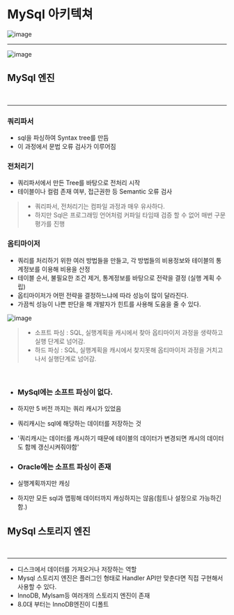 # MySql 아키텍쳐
![image](https://user-images.githubusercontent.com/60100532/201478416-c4f0a20c-a684-490b-b4cb-c4f9d1eca3ca.png)
___
![image](https://user-images.githubusercontent.com/60100532/201478491-43c18b10-8c7f-4121-ab7c-7d1585498a6a.png)

## MySql 엔진
<br />  

___
### 쿼리파서
* sql을 파싱하여 Syntax tree를 만듬
* 이 과정에서 문법 오류 검사가 이루어짐

### 전처리기
* 쿼리파서에서 만든 Tree를 바탕으로 전처리 시작
* 테이블이나 컬럼 존재 여부, 접근권한 등 Semantic 오류 검사

> * 쿼리파서, 전처리기는 컴파일 과정과 매우 유사하다.
> * 하지만 Sql은 프로그래밍 언어처럼 커파일 타임때 검증 할 수 없어 매번 구문 평가를 진행
>

### 옴티마이저
* 쿼리를 처리하기 위한 여러 방법들을 만들고, 각 방법들의 비용정보와 테이블의 통계정보를 이용해 비용을 산정
* 테이블 순서, 불필요한 조건 제거, 통계정보를 바탕으로 전략을 결정 (실행 계획 수립)
* 옵티마이저가 어떤 전략을 결정하느냐에 따라 성능이 많이 달라진다.
* 가끔씩 성능이 나쁜 판단을 해 개발자가 힌트를 사용해 도움을 줄 수 있다.

![image](https://user-images.githubusercontent.com/60100532/201478747-241734bc-30f3-48e4-aac3-ed81cbe26163.png)


> * 소프트 파싱 : SQL, 실행계획을 캐시에서 찾아 옵티마이저 과정을 생략하고 실행 단계로 넘어감.
> * 하드 파싱 : SQL, 실행계획을 캐시에서 찾지못해 옵티마이저 과정을 거치고나서 실행단계로 넘어감.   
<br />  
  
* ### MySql에는 소프트 파싱이 없다.
* 하지만 5 버전 까지는 쿼리 캐시가 있었음
* 쿼리캐시는 sql에 해당하는 데이터를 저장하는 것
* '쿼리캐시는 데이터를 캐시하기 때문에 테이블의 데이터가 변경되면 캐시의 데이터도 함께 갱신시켜줘야함'

* ### Oracle에는 소프트 파싱이 존재
* 실행계획까지만 캐싱
* 하지만 모든 sql과 맵핑해 데이터까지 캐싱하지는 않음(힘트나 설정으로 가능하긴함.)

## MySql 스토리지 엔진
<br />  

___
* 디스크에서 데이터를 가져오거나 저장하는 역할
* Mysql  스토리지 엔진은 플러그인 형태로 Handler API만 맞춘다면 직접 구현해서 사용할 수 있다.
* InnoDB, Mylsam등 여러개의 스토리지 엔진이 존재
* 8.0대 부터는 InnoDB엔진이 디폴트